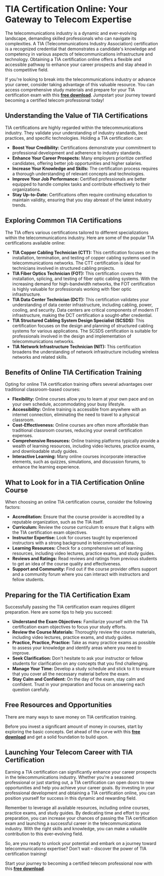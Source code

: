 # TIA Certification Online: Your Gateway to Telecom Expertise

The telecommunications industry is a dynamic and ever-evolving landscape, demanding skilled professionals who can navigate its complexities. A TIA (Telecommunications Industry Association) certification is a recognized credential that demonstrates a candidate's knowledge and competency in various aspects of telecommunications infrastructure and technology. Obtaining a TIA certification online offers a flexible and accessible pathway to enhance your career prospects and stay ahead in this competitive field.

If you're looking to break into the telecommunications industry or advance your career, consider taking advantage of this valuable resource. You can access comprehensive study materials and prepare for your TIA certification exam with this **[free download](https://udemywork.com/tia-certification-online)**. Jumpstart your journey toward becoming a certified telecom professional today!

## Understanding the Value of TIA Certifications

TIA certifications are highly regarded within the telecommunications industry. They validate your understanding of industry standards, best practices, and specific technologies. Holding a TIA certification can:

*   **Boost Your Credibility:** Certifications demonstrate your commitment to professional development and adherence to industry standards.
*   **Enhance Your Career Prospects:** Many employers prioritize certified candidates, offering better job opportunities and higher salaries.
*   **Increase Your Knowledge and Skills:** The certification process requires a thorough understanding of relevant concepts and technologies.
*   **Improve Your Job Performance:** Certified professionals are better equipped to handle complex tasks and contribute effectively to their organizations.
*   **Stay Up-to-Date:** Certifications often require continuing education to maintain validity, ensuring that you stay abreast of the latest industry trends.

## Exploring Common TIA Certifications

The TIA offers various certifications tailored to different specializations within the telecommunications industry. Here are some of the popular TIA certifications available online:

*   **TIA Copper Cabling Technician (CTT):** This certification focuses on the installation, termination, and testing of copper cabling systems used in telecommunications networks. The CTT certification is ideal for technicians involved in structured cabling projects.
*   **TIA Fiber Optics Technician (FOT):** This certification covers the installation, splicing, and testing of fiber optic cabling systems. With the increasing demand for high-bandwidth networks, the FOT certification is highly valuable for professionals working with fiber optic infrastructure.
*   **TIA Data Center Technician (DCT):** This certification validates your understanding of data center infrastructure, including cabling, power, cooling, and security. Data centers are critical components of modern IT infrastructure, making the DCT certification a sought-after credential.
*   **TIA Structured Cabling System Design Specialist (SCSDS):** This certification focuses on the design and planning of structured cabling systems for various applications. The SCSDS certification is suitable for professionals involved in the design and implementation of telecommunications networks.
*   **TIA Network Infrastructure Technician (NIT):** This certification broadens the understanding of network infrastructure including wireless networks and related skills.

## Benefits of Online TIA Certification Training

Opting for online TIA certification training offers several advantages over traditional classroom-based courses:

*   **Flexibility:** Online courses allow you to learn at your own pace and on your own schedule, accommodating your busy lifestyle.
*   **Accessibility:** Online training is accessible from anywhere with an internet connection, eliminating the need to travel to a physical classroom.
*   **Cost-Effectiveness:** Online courses are often more affordable than traditional classroom courses, reducing your overall certification expenses.
*   **Comprehensive Resources:** Online training platforms typically provide a wealth of learning resources, including video lectures, practice exams, and downloadable study guides.
*   **Interactive Learning:** Many online courses incorporate interactive elements, such as quizzes, simulations, and discussion forums, to enhance the learning experience.

## What to Look for in a TIA Certification Online Course

When choosing an online TIA certification course, consider the following factors:

*   **Accreditation:** Ensure that the course provider is accredited by a reputable organization, such as the TIA itself.
*   **Curriculum:** Review the course curriculum to ensure that it aligns with the TIA certification exam objectives.
*   **Instructor Expertise:** Look for courses taught by experienced instructors with a strong background in telecommunications.
*   **Learning Resources:** Check for a comprehensive set of learning resources, including video lectures, practice exams, and study guides.
*   **Reviews and Ratings:** Read reviews and ratings from previous students to get an idea of the course quality and effectiveness.
*   **Support and Community:** Find out if the course provider offers support and a community forum where you can interact with instructors and fellow students.

## Preparing for the TIA Certification Exam

Successfully passing the TIA certification exam requires diligent preparation. Here are some tips to help you succeed:

*   **Understand the Exam Objectives:** Familiarize yourself with the TIA certification exam objectives to focus your study efforts.
*   **Review the Course Materials:** Thoroughly review the course materials, including video lectures, practice exams, and study guides.
*   **Practice, Practice, Practice:** Take as many practice exams as possible to assess your knowledge and identify areas where you need to improve.
*   **Seek Clarification:** Don't hesitate to ask your instructor or fellow students for clarification on any concepts that you find challenging.
*   **Manage Your Time:** Develop a study schedule and stick to it to ensure that you cover all the necessary material before the exam.
*   **Stay Calm and Confident:** On the day of the exam, stay calm and confident. Trust in your preparation and focus on answering each question carefully.

## Free Resources and Opportunities

There are many ways to save money on TIA certification training.

Before you invest a significant amount of money in courses, start by exploring the basic concepts. Get ahead of the curve with this **[free download](https://udemywork.com/tia-certification-online)** and get a solid foundation to build upon.

## Launching Your Telecom Career with TIA Certification

Earning a TIA certification can significantly enhance your career prospects in the telecommunications industry. Whether you're a seasoned professional or just starting out, a TIA certification can open doors to new opportunities and help you achieve your career goals. By investing in your professional development and obtaining a TIA certification online, you can position yourself for success in this dynamic and rewarding field.

Remember to leverage all available resources, including online courses, practice exams, and study guides. By dedicating time and effort to your preparation, you can increase your chances of passing the TIA certification exam and launching a successful career in the telecommunications industry. With the right skills and knowledge, you can make a valuable contribution to this ever-evolving field.

So, are you ready to unlock your potential and embark on a journey toward telecommunications expertise? Don't wait – discover the power of TIA certification training!

Start your journey to becoming a certified telecom professional now with this **[free download](https://udemywork.com/tia-certification-online)**.
